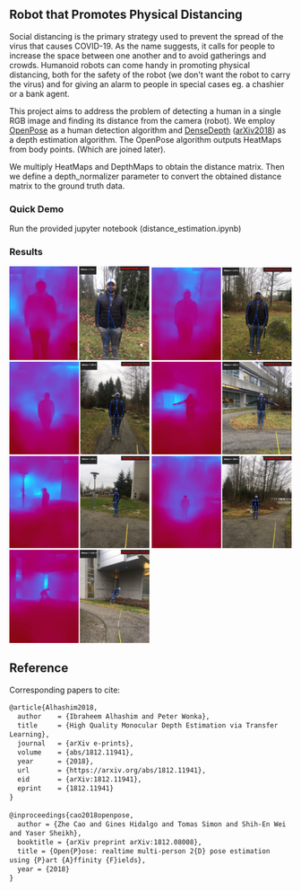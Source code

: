 ## Robot that Promotes Physical Distancing

Social distancing is the primary strategy used to prevent the spread of the virus that causes COVID-19. As the name suggests, it calls for people to increase the space between one another and to avoid gatherings and crowds. Humanoid robots can come handy in promoting physical distancing, both for the safety of the robot (we don't want the robot to carry the virus) and for giving an alarm to people in special cases eg. a chashier or a bank agent. 

This project aims to address the problem of detecting a human in a single RGB image and 
finding its distance from the camera (robot). 
We employ [OpenPose](https://github.com/CMU-Perceptual-Computing-Lab/openpose) as a human detection algorithm and [DenseDepth](https://github.com/ialhashim/DenseDepth) ([arXiv2018](https://arxiv.org/abs/1812.11941)) as a depth estimation algorithm.
The OpenPose algorithm outputs HeatMaps from body points. (Which are joined later). 

We multiply HeatMaps and DepthMaps to obtain the distance matrix. Then we define a depth_normalizer parameter to convert the
obtained distance matrix to the ground truth data. 

### Quick Demo

Run the provided jupyter notebook (distance_estimation.ipynb)

### Results
<div>
   <img width="250"  src="./images/results+depth/130.jpeg">
   <img width="250"  src="./images/results+depth/200.jpeg">
   <img width="250"  src="./images/results+depth/300.jpeg">
   <img width="250"  src="./images/results+depth/400.jpeg">
   <img width="250"  src="./images/results+depth/500.jpeg">
   <img width="250"  src="./images/results+depth/600.jpeg">
   <img width="250"  src="./images/results+depth/750.jpeg">
</div>


## Reference
Corresponding papers to cite:
```
@article{Alhashim2018,
  author    = {Ibraheem Alhashim and Peter Wonka},
  title     = {High Quality Monocular Depth Estimation via Transfer Learning},
  journal   = {arXiv e-prints},
  volume    = {abs/1812.11941},
  year      = {2018},
  url       = {https://arxiv.org/abs/1812.11941},
  eid       = {arXiv:1812.11941},
  eprint    = {1812.11941}
}

@inproceedings{cao2018openpose,
  author = {Zhe Cao and Gines Hidalgo and Tomas Simon and Shih-En Wei and Yaser Sheikh},
  booktitle = {arXiv preprint arXiv:1812.08008},
  title = {Open{P}ose: realtime multi-person 2{D} pose estimation using {P}art {A}ffinity {F}ields},
  year = {2018}
}

```
